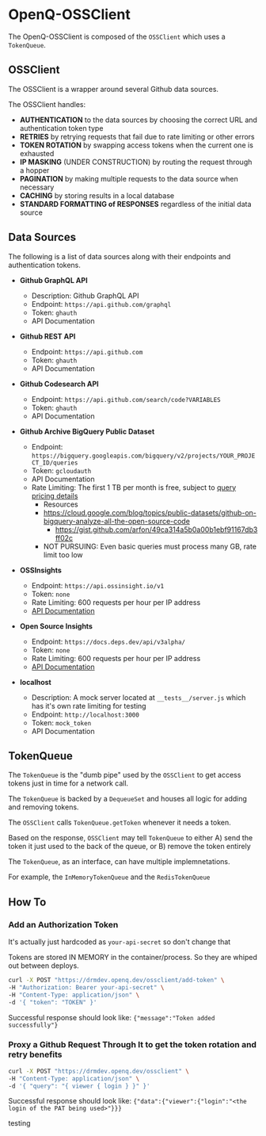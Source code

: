 # OpenQ-OSSClient

The OpenQ-OSSClient is composed of the `OSSClient` which uses a `TokenQueue`.

## OSSClient

The OSSClient is a wrapper around several Github data sources.

The OSSClient handles:

- **AUTHENTICATION** to the data sources by choosing the correct URL and authentication token type
- **RETRIES** by retrying requests that fail due to rate limiting or other errors
- **TOKEN ROTATION** by swapping access tokens when the current one is exhausted
- **IP MASKING** (UNDER CONSTRUCTION) by routing the request through a hopper
- **PAGINATION** by making multiple requests to the data source when necessary
- **CACHING** by storing results in a local database
- **STANDARD FORMATTING of RESPONSES** regardless of the initial data source

## Data Sources

The following is a list of data sources along with their endpoints and authentication tokens.

- **Github GraphQL API**
  - Description: Github GraphQL API
  - Endpoint: `https://api.github.com/graphql`
  - Token: `ghauth`
  - API Documentation

- **Github REST API**
  - Endpoint: `https://api.github.com`
  - Token: `ghauth`
  - API Documentation

- **Github Codesearch API**
  - Endpoint: `https://api.github.com/search/code?VARIABLES`
  - Token: `ghauth`
  - API Documentation

- **Github Archive BigQuery Public Dataset**
  - Endpoint: `https://bigquery.googleapis.com/bigquery/v2/projects/YOUR_PROJECT_ID/queries`
  - Token: `gcloudauth`
  - API Documentation
  - Rate Limiting: The first 1 TB per month is free, subject to [query pricing details](https://cloud.google.com/bigquery/pricing#analysis_pricing_models)
	- Resources
  	- https://cloud.google.com/blog/topics/public-datasets/github-on-bigquery-analyze-all-the-open-source-code
		- https://gist.github.com/arfon/49ca314a5b0a00b1ebf91167db3ff02c
	- NOT PURSUING: Even basic queries must process many GB, rate limit too low

- **OSSInsights** 
  - Endpoint: `https://api.ossinsight.io/v1`
  - Token: `none`
  - Rate Limiting: 600 requests per hour per IP address
  - [API Documentation](https://ossinsight.io/docs/api)

- **Open Source Insights**
  - Endpoint: `https://docs.deps.dev/api/v3alpha/`
  - Token: `none`
  - Rate Limiting: 600 requests per hour per IP address
  - [API Documentation](https://docs.deps.dev/)

- **localhost**
  - Description: A mock server located at `__tests__/server.js` which has it's own rate limiting for testing
  - Endpoint: `http://localhost:3000`
  - Token: `mock_token`
  - API Documentation

## TokenQueue

The `TokenQueue` is the "dumb pipe" used by the `OSSClient` to get access tokens just in time for a network call.

The `TokenQueue` is backed by a `DequeueSet` and houses all logic for adding and removing tokens.

The `OSSClient` calls `TokenQueue.getToken` whenever it needs a token.

Based on the response, `OSSClient` may tell `TokenQueue` to either A) send the token it just used to the back of the queue, or B) remove the token entirely

The `TokenQueue`, as an interface, can have multiple implemnetations.

For example, the `InMemoryTokenQueue` and the `RedisTokenQueue`

## How To

### Add an Authorization Token

It's actually just hardcoded as `your-api-secret` so don't change that

Tokens are stored IN MEMORY in the container/process. So they are whiped out between deploys.

```bash
curl -X POST "https://drmdev.openq.dev/ossclient/add-token" \
-H "Authorization: Bearer your-api-secret" \ 
-H "Content-Type: application/json" \
-d '{ "token": "TOKEN" }'
```

Successful response should look like: `{"message":"Token added successfully"}`

### Proxy a Github Request Through It to get the token rotation and retry benefits

```bash
curl -X POST "https://drmdev.openq.dev/ossclient" \
-H "Content-Type: application/json" \
-d '{ "query": "{ viewer { login } }" }'
```

Successful response should look like: `{"data":{"viewer":{"login":"<the login of the PAT being used>"}}}`

testing

